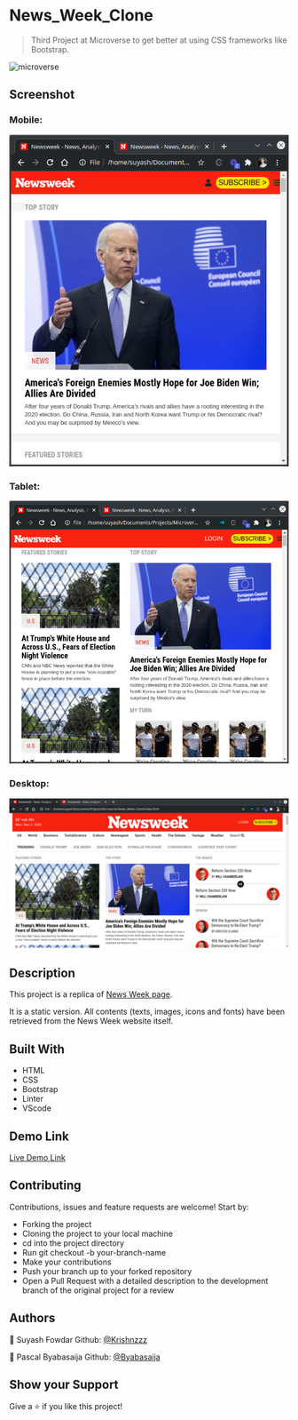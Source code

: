 # News_Week_Clone

> Third Project at Microverse to get better at using CSS frameworks like Bootstrap.

![microverse](https://camo.githubusercontent.com/3a5835d4f56c57cec85939ac345e43fef164c178/68747470733a2f2f696d672e736869656c64732e696f2f62616467652f4d6963726f76657273652d626c756576696f6c6574)

## Screenshot

### Mobile:
![Screenshot of the News Week Page](./assets/screenshots/screenshot1.png)

### Tablet:
![Screenshot of the News Week Page](./assets/screenshots/screenshot2.png)

### Desktop:
![Screenshot of the News Week Page](./assets/screenshots/screenshot3.png)

## Description

This project is a replica of [News Week page](https://www.newsweek.com/).

It is a static version. All contents (texts, images, icons and fonts) have been retrieved from the News Week website itself.


## Built With

- HTML 
- CSS
- Bootstrap
- Linter
- VScode

## Demo Link
[Live Demo Link](https://krishnzzz.github.io/Newsweek_Clone/)

## Contributing
Contributions, issues and feature requests are welcome! Start by:

  - Forking the project
  - Cloning the project to your local machine
  - cd into the project directory
  - Run git checkout -b your-branch-name
  - Make your contributions
  - Push your branch up to your forked repository
  - Open a Pull Request with a detailed description to the development branch of the original project for a review



## Authors

👤 Suyash Fowdar
Github: [@Krishnzzz](https://github.com/krishnzzz)

👤 Pascal Byabasaija
Github: [@Byabasaija](https://github.com/Byabasaija)

## Show your Support
Give a ⭐ if you like this project!